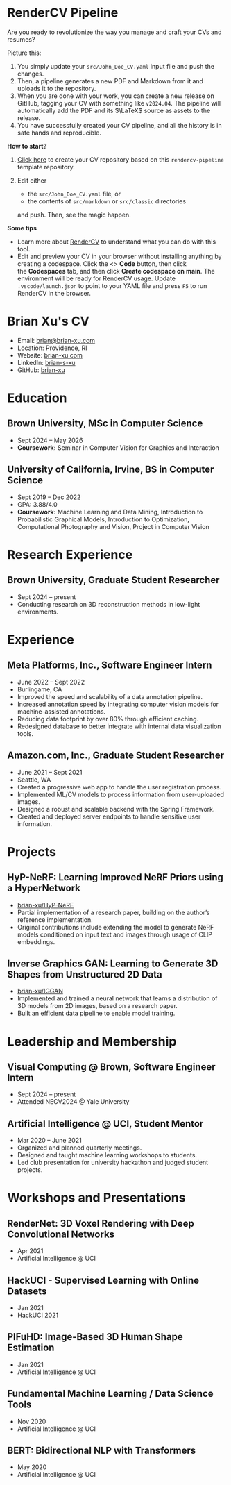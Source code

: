 <!-- Remove below in src/markdown/Header.j2.md not in README.md -->

# RenderCV Pipeline

Are you ready to revolutionize the way you manage and craft your CVs and resumes?

Picture this:

1.  You simply update your `src/John_Doe_CV.yaml` input file and push the changes.
2.  Then, a pipeline generates a new PDF and Markdown from it and uploads it to the repository.
3.  When you are done with your work, you can create a new release on GitHub, tagging your CV with something like `v2024.04`. The pipeline will automatically add the PDF and its $\LaTeX$ source as assets to the release.
4.  You have successfully created your CV pipeline, and all the history is in safe hands and reproducible.

**How to start?**

1.  [Click here](https://github.com/new?template_name=rendercv-pipeline&template_owner=sinaatalay) to create your CV repository based on this `rendercv-pipeline` template repository.
2.  Edit either
    -  the `src/John_Doe_CV.yaml` file, or
    -  the contents of `src/markdown` or `src/classic` directories
    
    and push. Then, see the magic happen.

**Some tips**

-  Learn more about [RenderCV](https://github.com/sinaatalay/rendercv) to understand what you can do with this tool.
-  Edit and preview your CV in your browser without installing anything by creating a codespace. Click the <> **Code** button, then click the **Codespaces** tab, and then click **Create codespace on main**. The environment will be ready for RenderCV usage. Update `.vscode/launch.json` to point to your YAML file and press `F5` to run RenderCV in the browser.

<!-- Remove above in src/markdown/Header.j2.md not in README.md -->
# Brian Xu's CV

- Email: [brian@brian-xu.com](mailto:brian@brian-xu.com)
- Location: Providence, RI
- Website: [brian-xu.com](https://brian-xu.com/)
- LinkedIn: [brian-s-xu](https://linkedin.com/in/brian-s-xu)
- GitHub: [brian-xu](https://github.com/brian-xu)


# Education

## Brown University, MSc in Computer Science

- Sept 2024 – May 2026
- **Coursework:** Seminar in Computer Vision for Graphics and Interaction

## University of California, Irvine, BS in Computer Science

- Sept 2019 – Dec 2022
- GPA: 3.88/4.0
- **Coursework:** Machine Learning and Data Mining, Introduction to Probabilistic Graphical Models, Introduction to Optimization, Computational Photography and Vision, Project in Computer Vision

# Research Experience

## Brown University, Graduate Student Researcher

- Sept 2024 – present
- Conducting research on 3D reconstruction methods in low-light environments.

# Experience

## Meta Platforms, Inc., Software Engineer Intern

- June 2022 – Sept 2022
- Burlingame, CA
- Improved the speed and scalability of a data annotation pipeline.
- Increased annotation speed by integrating computer vision models for machine-assisted annotations.
- Reducing data footprint by over 80% through efficient caching.
- Redesigned database to better integrate with internal data visualization tools.

## Amazon.com, Inc., Graduate Student Researcher

- June 2021 – Sept 2021
- Seattle, WA
- Created a progressive web app to handle the user registration process.
- Implemented ML/CV models to process information from user-uploaded images.
- Designed a robust and scalable backend with the Spring Framework.
- Created and deployed server endpoints to handle sensitive user information.

# Projects

## HyP-NeRF: Learning Improved NeRF Priors using a HyperNetwork

- [brian-xu/HyP-NeRF](https://github.com/brian-xu/HyP-NeRF)
- Partial implementation of a research paper, building on the author’s reference implementation.
- Original contributions include extending the model to generate NeRF models conditioned on input text and images through usage of CLIP embeddings.

## Inverse Graphics GAN: Learning to Generate 3D Shapes from Unstructured 2D Data

- [brian-xu/IGGAN](https://github.com/brian-xu/IGGAN)
- Implemented and trained a neural network that learns a distribution of 3D models from 2D images, based on a research paper.
- Built an efficient data pipeline to enable model training.

# Leadership and Membership

## Visual Computing @ Brown, Software Engineer Intern

- Sept 2024 – present
- Attended NECV2024 @ Yale University

## Artificial Intelligence @ UCI, Student Mentor

- Mar 2020 – June 2021
- Organized and planned quarterly meetings.
- Designed and taught machine learning workshops to students.
- Led club presentation for university hackathon and judged student projects.

# Workshops and Presentations

## RenderNet: 3D Voxel Rendering with Deep Convolutional Networks

- Apr 2021
- Artificial Intelligence @ UCI

## HackUCI - Supervised Learning with Online Datasets

- Jan 2021
- HackUCI 2021

## PIFuHD: Image-Based 3D Human Shape Estimation

- Jan 2021
- Artificial Intelligence @ UCI

## Fundamental Machine Learning / Data Science Tools

- Nov 2020
- Artificial Intelligence @ UCI

## BERT: Bidirectional NLP with Transformers

- May 2020
- Artificial Intelligence @ UCI

